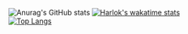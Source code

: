   ![Anurag's GitHub stats](https://github-readme-stats.vercel.app/api?username=Top-Slayer&show=reviews,discussions_started,discussions_answered,prs_merged,prs_merged_percentage_icons=true&theme=tokyonight)
  [![Harlok's wakatime stats](https://github-readme-stats.vercel.app/api/wakatime?username=TopSlayer&theme=tokyonight)](https://github.com/anuraghazra/github-readme-stats)
  <br>
  [![Top Langs](https://github-readme-stats.vercel.app/api/top-langs/?username=Top-Slayer&layout=donut&theme=tokyonight)](https://github.com/anuraghazra/github-readme-stats)
